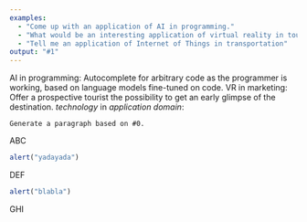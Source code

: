 ```yaml
---
examples:
  - "Come up with an application of AI in programming."
  - "What would be an interesting application of virtual reality in tourism?"
  - "Tell me an application of Internet of Things in transportation"
output: "#1"
---
```


AI in programming: Autocomplete for arbitrary code as the programmer is working, based on language models fine-tuned on code.
VR in marketing: Offer a prospective tourist the possibility to get an early glimpse of the destination.
*technology* in *application domain*: 

```dual
Generate a paragraph based on #0.
```

ABC

```js
alert("yadayada")
```

DEF

```js
alert("blabla")
```

GHI